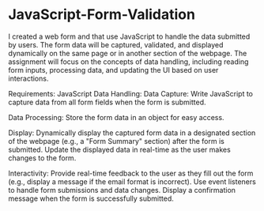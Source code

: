 # JavaScript-Form-Validation
 I created a web form and that use JavaScript to handle the data submitted by users. The form data will be captured, validated, and displayed dynamically on the same page or in another section of the webpage. The assignment will focus on the concepts of data handling, including reading form inputs, processing data, and updating the UI based on user interactions.

Requirements:
JavaScript Data Handling:
Data Capture: Write JavaScript to capture data from all form fields when the form is submitted.

Data Processing:
Store the form data in an object for easy access.

Display:
Dynamically display the captured form data in a designated section of the webpage (e.g., a "Form Summary" section) after the form is submitted. Update the displayed data in real-time as the user makes changes to the form.

Interactivity:
Provide real-time feedback to the user as they fill out the form (e.g., display a message if the email format is incorrect). Use event listeners to handle form submissions and data changes. Display a confirmation message when the form is successfully submitted.
